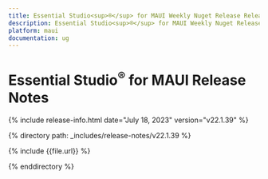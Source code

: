 ```yaml
---
title: Essential Studio<sup>®</sup> for MAUI Weekly Nuget Release Release Notes  
description: Essential Studio<sup>®</sup> for MAUI Weekly Nuget Release Release Notes  
platform: maui
documentation: ug
---
```


# Essential Studio<sup>®</sup> for MAUI  Release Notes  

{% include release-info.html date="July 18, 2023"  version="v22.1.39" %} 

{% directory path: _includes/release-notes/v22.1.39 %}

{% include {{file.url}} %}

{% enddirectory %}